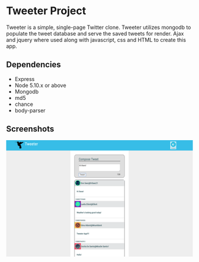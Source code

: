 # Tweeter Project

Tweeter is a simple, single-page Twitter clone.
Tweeter utilizes mongodb to populate the tweet database and 
serve the saved tweets for render. Ajax and jquery where used
along with javascript, css and HTML to create this app.


## Dependencies

- Express
- Node 5.10.x or above
- Mongodb
- md5
- chance
- body-parser

## Screenshots

!["Screenshot of full app including compose box"](https://github.com/brianeshores/tweeter/blob/master/docs/full-app.png)
